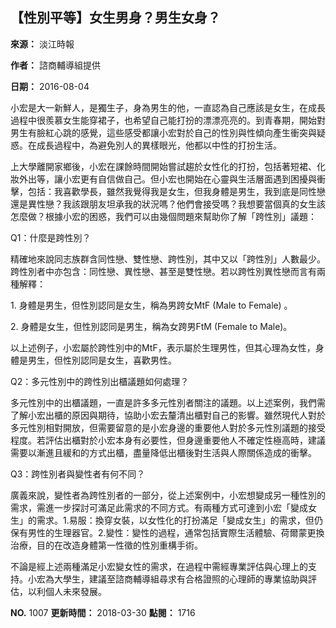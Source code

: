 ## 【性別平等】女生男身？男生女身？

**來源：** 淡江時報

**作者：** 諮商輔導組提供

**日期：** 2016-08-04

小宏是大一新鮮人，是獨生子，身為男生的他，一直認為自己應該是女生，在成長過程中很羨慕女生能穿裙子，也希望自己能打扮的漂漂亮亮的。到青春期，開始對男生有臉紅心跳的感覺，這些感受都讓小宏對於自己的性別與性傾向產生衝突與疑惑。在成長過程中，為避免別人的異樣眼光，他都以中性的打扮生活。

上大學離開家鄉後，小宏在課餘時間開始嘗試趨於女性化的打扮，包括著短裙、化妝外出等，讓小宏更有自信做自己。但小宏也開始在心靈與生活層面遇到困擾與衝擊，包括：我喜歡學長，雖然我覺得我是女生，但我身體是男生，我到底是同性戀還是異性戀？我該跟朋友坦承我的狀況嗎？他們會接受嗎？我想要當個真的女生該怎麼做？根據小宏的困惑，我們可以由幾個問題來幫助你了解「跨性別」議題：

Q1：什麼是跨性別？

精確地來說同志族群含同性戀、雙性戀、跨性別，其中又以「跨性別」人數最少。跨性別者中亦包含：同性戀、異性戀、甚至是雙性戀。若以跨性別異性戀而言有兩種解釋：

1\. 身體是男生，但性別認同是女生，稱為男跨女MtF (Male to Female) 。

2\. 身體是女生，但性別認同是男生，稱為女跨男FtM (Female to Male)。

以上述例子，小宏屬於跨性別中的MtF，表示屬於生理男性，但其心理為女性，身體是男生，但性別認同是女生，喜歡男性。

Q2：多元性別中的跨性別出櫃議題如何處理？

多元性別中的出櫃議題，一直是許多多元性別者關注的議題。以上述案例，我們需了解小宏出櫃的原因與期待，協助小宏去釐清出櫃對自己的影響。雖然現代人對於多元性別相對開放，但需要留意的是小宏身邊的重要他人對於多元性別議題的接受程度。若評估出櫃對於小宏本身有必要性，但身邊重要他人不確定性極高時，建議需要以漸進且緩和的方式出櫃，盡量降低出櫃後對生活與人際關係造成的衝擊。

Q3：跨性別者與變性者有何不同？

廣義來說，變性者為跨性別者的一部分，從上述案例中，小宏想變成另一種性別的需求，需進一步探討可滿足此需求的不同方式。有兩種方式可達到小宏「變成女生」的需求。1.易服：換穿女裝，以女性化的打扮滿足「變成女生」的需求，但仍保有男性的生理器官。2.變性：變性的過程，通常包括實際生活體驗、荷爾蒙更換治療，目的在改造身體第一性徵的性別重構手術。

不論是經上述兩種滿足小宏變女性的需求，在過程中需經專業評估與心理上的支持。小宏為大學生，建議至諮商輔導組尋求有合格證照的心理師的專業協助與評估，以利個人未來發展。

**NO.** 1007
**更新時間：** 2018-03-30
**點閱：** 1716
